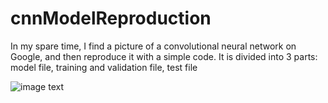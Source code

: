 # cnnModelReproduction
In my spare time, I find a picture of a convolutional neural network on Google, and then reproduce it with a simple code. It is divided into 3 parts: model file, training and validation file, test file

![image text](https://user-images.githubusercontent.com/115399025/198822199-b8327be8-0de1-4e23-8a41-cd8e1d52cd42.png)

